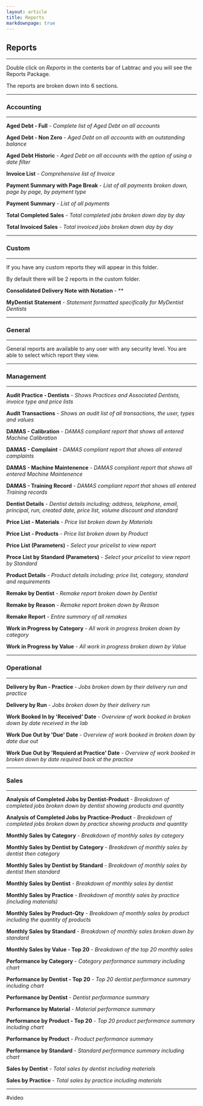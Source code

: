 ```yaml
---
layout: article
title: Reports
markdownpage: true
---
```


## Reports

---

Double click on *Reports* in the contents bar of Labtrac and you will see the Reports Package.

The reports are broken down into 6 sections.

---

### Accounting

---

**Aged Debt - Full** - *Complete list of Aged Debt on all accounts*
    
**Aged Debt - Non Zero** - *Aged Debt on all accounts with an outstanding balance*
    
**Aged Debt Historic** - *Aged Debt on all accounts with the option of using a date filter* 

**Invoice List** - *Comprehensive list of Invoice*

**Payment Summary with Page Break** - *List of all payments broken down, page by page, by payment type*

**Payment Summary** - *List of all payments*

**Total Completed Sales** - *Total completed jobs broken down day by day* 

**Total Invoiced Sales** - *Total invoiced jobs broken down day by day*
    
---

### Custom

- - -

If you have any custom reports they will appear in this folder.

By default there will be 2 reports in the custom folder.



**Consolidated Delivery Note with Notation** - **

**MyDentist Statement** - *Statement formatted specifically for MyDentist Dentists*

---

### General

---

General reports are available to any user with any security level. You are able to select which report they view.

---
    
### Management

---

**Audit Practice - Dentists** - *Shows Practices and Associated Dentists, invoice type and price lists*

**Audit Transactions** - *Shows an audit list of all transactions, the user, types and values*

**DAMAS - Calibration** - *DAMAS compliant report that shows all entered Machine Calibration*

**DAMAS - Complaint** - *DAMAS compliant report that shows all entered camplaints*

**DAMAS - Machine Maintenence** - *DAMAS compliant report that shows all entered Machine Maintenence*

**DAMAS - Training Record** - *DAMAS compliant report that shows all entered Training records*

**Dentist Details** - *Dentist details including; address, telephone, email, principal, run, created date, price list, volume discount and standard*

**Price List - Materials** - *Price list broken down by Materials*

**Price List - Products** - *Price list broken down by Product*

**Price List (Parameters)** - *Select your pricelist to view report*

**Proce List by Standard (Parameters)** - *Select your pricelist to view report by Standard*

**Product Details** - *Product details including; price list, category, standard and requirements*

**Remake by Dentist** - *Remake report broken down by Dentist*

**Remake by Reason** - *Remake report broken down by Reason*

**Remake Report** - *Entire summary of all remakes*

**Work in Progress by Category** - *All work in progress broken down by category*

**Work in Progress by Value** - *All work in progress broken down by Value*

---

### Operational    

---

**Delivery by Run - Practice** - *Jobs broken down by their delivery run and practice*

**Delivery by Run** - *Jobs broken down by their delivery run*

**Work Booked In by 'Received' Date** - *Overview of work booked in broken down by date received in the lab*

**Work Due Out by 'Due' Date** - *Overview of work booked in broken down by date due out*

**Work Due Out by 'Requierd at Practice' Date** - *Overview of work booked in broken down by date required back at the practice*

---

### Sales   

---

**Analysis of Completed Jobs by Dentist-Product** - *Breakdown of completed jobs broken down by dentist showing products and quantity*

**Analysis of Completed Jobs by Practice-Product** - *Breakdown of completed jobs broken down by practice showing products and quantity*

**Monthly Sales by Category** - *Breakdown of monthly sales by category*

**Monthly Sales by Dentist by Category** - *Breakdown of monthly sales by dentist then category*

**Monthly Sales by Dentist by Standard** - *Breakdown of monthly sales by dentist then standard*

**Monthly Sales by Dentist** - *Breakdown of monthly sales by dentist*

**Monthly Sales by Practice** - *Breakdown of monthly sales by practice (including materials)*

**Monthly Sales by Product-Qty** - *Breakdown of monthly sales by product including the quantity of products*

**Monthly Sales by Standard** - *Breakdown of monthly sales broken down by standard*

**Monthly Sales by Value - Top 20** - *Breakdown of the top 20 monthly sales* 

**Performance by Category** - *Category performance summary including chart*

**Performance by Dentist - Top 20** - *Top 20 dentist performance summary including chart*

**Performance by Dentist** - *Dentist performance summary*

**Performance by Material** - *Material performance summary*

**Performance by Product - Top 20**  - *Top 20 product performance summary including chart*

**Performance by Product** - *Product performance summary*

**Performance by Standard** - *Standard performance summary including chart*

**Sales by Dentist** - *Total sales by dentist including materials*

**Sales by Practice** - *Total sales by practice including materials*

---
    
#video

